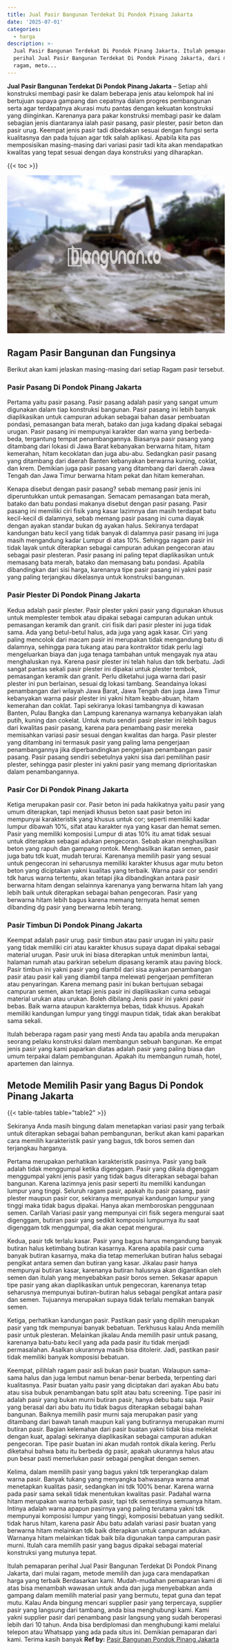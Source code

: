 ```yaml
---
title: Jual Pasir Bangunan Terdekat Di Pondok Pinang Jakarta
date: '2025-07-01'
categories:
  - harga
description: >-
  Jual Pasir Bangunan Terdekat Di Pondok Pinang Jakarta. Itulah pemaparan
  perihal Jual Pasir Bangunan Terdekat Di Pondok Pinang Jakarta, dari mulai
  ragam, meto...
---
```


**Jual Pasir Bangunan Terdekat Di Pondok Pinang Jakarta** – Setiap ahli konstruksi membagi pasir ke dalam beberapa jenis atau kelompok hal ini bertujuan supaya gampang dan cepatnya dalam progres pembangunan serta agar terdapatnya akurasi mutu pantas dengan kekuatan konstruksi yang diinginkan. Karenanya para pakar konstruksi membagi pasir ke dalam sebagian jenis diantaranya ialah pasir pasang, pasir plester, pasir beton dan pasir urug. Keempat jenis pasir tadi dibedakan sesuai dengan fungsi serta kualitasnya dan pada tujuan agar tdk salah aplikasi. Apabila kita pas memposisikan masing-masing dari variasi pasir tadi kita akan mendapatkan kwalitas yang tepat sesuai dengan daya konstruksi yang diharapkan.

{{< toc >}}

![Jual Pasir Bangunan Terdekat Di Pondok Pinang Jakarta](/images/jual-pasir-bangunan-42.png)

## Ragam Pasir Bangunan dan Fungsinya

Berikut akan kami jelaskan masing-masing dari setiap Ragam pasir tersebut.

### Pasir Pasang Di Pondok Pinang Jakarta

Pertama yaitu pasir pasang. Pasir pasang adalah pasir yang sangat umum digunakan dalam tiap konstruksi bangunan. Pasir pasang ini lebih banyak diaplikasikan untuk campuran adukan sebagai bahan dasar pembuatan pondasi, pemasangan bata merah, batako dan juga kadang dipakai sebagai urugan. Pasir pasang ini mempunyai karakter dan warna yang berbeda-beda, tergantung tempat penambangannya. Biasanya pasir pasang yang ditambang dari lokasi di Jawa Barat kebanyakan berwarna hitam, hitam kemerahan, hitam kecoklatan dan juga abu-abu. Sedangkan pasir pasang yang ditambang dari daerah Banten kebanyakan berwarna kuning, coklat, dan krem. Demikian juga pasir pasang yang ditambang dari daerah Jawa Tengah dan Jawa Timur berwarna hitam pekat dan hitam kemerahan.

Kenapa disebut dengan pasir pasang? sebab memang pasir jenis ini diperuntukkan untuk pemasangan. Semacam pemasangan bata merah, batako dan batu pondasi makanya disebut dengan pasir pasang. Pasir pasang ini memiliki ciri fisik yang kasar lazimnya dan masih terdapat batu kecil-kecil di dalamnya, sebab memang pasir pasang ini cuma diayak dengan ayakan standar bukan dg ayakan halus. Sekiranya terdapat kandungan batu kecil yang tidak banyak di dalamnya pasir pasang ini juga masih mengandung kadar Lumpur di atas 10%. Sehingga ragam pasir ini tidak layak untuk diterapkan sebagai campuran adukan pengecoran atau sebagai pasir plesteran. Pasir pasang ini paling tepat diaplikasikan untuk memasang bata merah, batako dan memasang batu pondasi. Apabila dibandingkan dari sisi harga, karenanya tipe pasir pasang ini yakni pasir yang paling terjangkau dikelasnya untuk konstruksi bangunan.

### Pasir Plester Di Pondok Pinang Jakarta

Kedua adalah pasir plester. Pasir plester yakni pasir yang digunakan khusus untuk memplester tembok atau dipakai sebagai campuran adukan untuk pemasangan keramik dan granit. ciri fisik dari pasir plester ini juga tidak sama. Ada yang betul-betul halus, ada juga yang agak kasar. Ciri yang paling mencolok dari macam pasir ini merupakan tidak mengandung batu di dalamnya, sehingga para tukang atau para kontraktor tidak perlu lagi mengeluarkan biaya dan juga tenaga tambahan untuk mengayak nya atau menghaluskan nya. Karena pasir plester ini telah halus dan tdk berbatu. Jadi sangat pantas sekali pasir plester ini dipakai untuk plester tembok, pemasangan keramik dan granit. Perlu diketahui juga warna dari pasir plester ini pun berlainan, sesuai dg lokasi tambang. Seandainya lokasi penambangan dari wilayah Jawa Barat, Jawa Tengah dan juga Jawa Timur kebanyakan warna pasir plester ini yakni hitam keabu-abuan, hitam kemerahan dan coklat. Tapi sekiranya lokasi tambangnya di kawasan Banten, Pulau Bangka dan Lampung karenanya warnanya kebanyakan ialah putih, kuning dan cokelat. Untuk mutu sendiri pasir plester ini lebih bagus dari kwalitas pasir pasang, karena para penambang pasir mereka memisahkan variasi pasir sesuai dengan kwalitas dan harga. Pasir plester yang ditambang ini termasuk pasir yang paling lama pengerjaan penambangannya jika diperbandingkan pengerjaan penambangan pasir pasang. Pasir pasang sendiri sebetulnya yakni sisa dari pemilihan pasir plester, sehingga pasir plester ini yakni pasir yang memang diprioritaskan dalam penambangannya.

### Pasir Cor Di Pondok Pinang Jakarta

Ketiga merupakan pasir cor. Pasir beton ini pada hakikatnya yaitu pasir yang umum diterapkan, tapi menjadi khusus beton saat pasir beton ini mempunyai karakteristik yang khusus untuk cor; seperti memiliki kadar lumpur dibawah 10%, sifat atau karakter nya yang kasar dan hemat semen. Pasir yang memiliki komposisi Lumpur di atas 10% itu amat tidak sesuai untuk diterapkan sebagai adukan pengecoran. Sebab akan menghasilkan beton yang rapuh dan gampang rontok. Menghasilkan ikatan semen, pasir juga batu tdk kuat, mudah terurai. Karenanya memilih pasir yang sesuai untuk pengecoran ini seharusnya memiliki karakter khusus agar mutu beton beton yang diciptakan yakni kualitas yang terbaik. Warna pasir cor sendiri tdk harus warna tertentu, akan tetapi jika dibandingkan antara pasir berwarna hitam dengan selainnya karenanya yang berwarna hitam lah yang lebih baik untuk diterapkan sebagai bahan pengecoran. Pasir yang berwarna hitam lebih bagus karena memang ternyata hemat semen dibanding dg pasir yang berwarna lebih terang.

### Pasir Timbun Di Pondok Pinang Jakarta

Keempat adalah pasir urug. pasir timbun atau pasir urugan ini yaitu pasir yang tidak memiliki ciri atau karakter khusus supaya dapat dipakai sebagai material urugan. Pasir uruk ini biasa diterapkan untuk menimbun lantai, halaman rumah atau parkiran sebelum dipasang keramik atau paving block. Pasir timbun ini yakni pasir yang diambil dari sisa ayakan penambangan pasir atau pasir kali yang diambil tanpa melewati pengerjaan pemfilteran atau penyaringan. Karena memang pasir ini bukan bertujuan sebagai campuran semen, akan tetapi jenis pasir ini diaplikasikan cuma sebagai material urukan atau urukan. Boleh dibilang Jenis pasir ini yakni pasir bebas. Baik warna ataupun karakternya bebas, tidak khusus. Apakah memiliki kandungan lumpur yang tinggi maupun tidak, tidak akan berakibat sama sekali.

Itulah beberapa ragam pasir yang mesti Anda tau apabila anda merupakan seorang pelaku konstruksi dalam membangun sebuah bangunan. Ke empat jenis pasir yang kami paparkan diatas adalah pasir yang paling biasa dan umum terpakai dalam pembangunan. Apakah itu membangun rumah, hotel, apartemen dan lainnya.

## Metode Memilih Pasir yang Bagus Di Pondok Pinang Jakarta

{{< table-tables table="table2" >}}

Sekiranya Anda masih bingung dalam menetapkan variasi pasir yang terbaik untuk diterapkan sebagai bahan pembangunan, berikut akan kami paparkan cara memilih karakteristik pasir yang bagus, tdk boros semen dan terjangkau harganya.

Pertama merupakan perhatikan karakteristik pasirnya. Pasir yang baik adalah tidak menggumpal ketika digenggam. Pasir yang dikala digenggam menggumpal yakni jenis pasir yang tidak bagus diterapkan sebagai bahan bangunan. Karena lazimnya jenis pasir seperti itu memiliki kandungan lumpur yang tinggi. Seluruh ragam pasir, apakah itu pasir pasang, pasir plester maupun pasir cor, sekiranya mempunyai kandungan lumpur yang tinggi maka tidak bagus dipakai. Hanya akan memboroskan penggunaan semen. Carilah Variasi pasir yang mempunyai ciri fisik segera mengurai saat digenggam, butiran pasir yang sedikit komposisi lumpurnya itu saat digenggam tdk menggumpal, dia akan cepat mengurai.

Kedua, pasir tdk terlalu kasar. Pasir yang bagus harus mengandung banyak butiran halus ketimbang butiran kasarnya. Karena apabila pasir cuma banyak butiran kasarnya, maka dia tetap memerlukan butiran halus sebagai pengikat antara semen dan butiran yang kasar. Jikalau pasir hanya mempunyai butiran kasar, karenanya butiran halusnya akan digantikan oleh semen dan itulah yang menyebabkan pasir boros semen. Sekasar apapun tipe pasir yang akan diaplikasikan untuk pengecoran, karenanya tetap seharusnya mempunyai butiran-butiran halus sebagai pengikat antara pasir dan semen. Tujuannya merupakan supaya tidak terlalu memakan banyak semen.

Ketiga, perhatikan kandungan pasir. Pastikan pasir yang dipilih merupakan pasir yang tdk mempunyai banyak bebatuan. Terkhusus kalau Anda memilih pasir untuk plesteran. Melainkan jikalau Anda memilih pasir untuk pasang, karenanya batu-batu kecil yang ada pada pasir itu tidak menjadi permasalahan. Asalkan ukurannya masih bisa ditolerir. Jadi, pastikan pasir tidak memiliki banyak komposisi bebatuan.

Keempat, pilihlah ragam pasir asli bukan pasir buatan. Walaupun sama-sama halus dan juga lembut namun benar-benar berbeda, terpenting dari kualitasnya. Pasir buatan yaitu pasir yang diciptakan dari ayakan Abu batu atau sisa bubuk penambangan batu split atau batu screening. Tipe pasir ini adalah pasir yang bukan murni butiran pasir, hanya debu batu saja. Pasir yang berasal dari abu batu itu tidak bagus diterapkan sebagai bahan bangunan. Baiknya memilih pasir murni saja merupakan pasir yang ditambang dari bawah tanah maupun kali yang butirannya merupakan murni butiran pasir. Bagian kelemahan dari pasir buatan yakni tidak bisa melekat dengan kuat, apalagi sekiranya diaplikasikan sebagai campuran adukan pengecoran. Tipe pasir buatan ini akan mudah rontok dikala kering. Perlu diketahui bahwa batu itu berbeda dg pasir, apakah ukurannya halus atau pun besar pasti memerlukan pasir sebagai pengikat dengan semen.

Kelima, dalam memilih pasir yang bagus yakni tdk terperangkap dalam warna pasir. Banyak tukang yang menyangka bahwasanya warna amat menetapkan kualitas pasir, sedangkan ini tdk 100% benar. Karena warna pada pasir sama sekali tidak menentukan kwalitas pasir. Padahal warna hitam merupakan warna terbaik pasir, tapi tdk semestinya semuanya hitam. Intinya adalah warna apapun pasirnya yang paling terutama yakni tdk mempunyai komposisi lumpur yang tinggi, komposisi bebatuan yang sedikit. tidak harus hitam, karena pasir Abu batu adalah variasi pasir buatan yang berwarna hitam melainkan tdk baik diterapkan untuk campuran adukan. Warnanya hitam melainkan tidak baik bila digunakan tanpa campuran pasir murni. Itulah cara memilih pasir yang bagus dipakai sebagai material konstruksi yang mutunya tepat.

Itulah pemaparan perihal Jual Pasir Bangunan Terdekat Di Pondok Pinang Jakarta, dari mulai ragam, metode memilih dan juga cara mendapatkan harga yang terbaik Berdasarkan kami. Mudah-mudahan pemaparan kami di atas bisa menambah wawasan untuk anda dan juga menyebabkan anda gampang dalam memilih material pasir yang bermutu, tepat guna dan tepat mutu. Kalau Anda bingung mencari supplier pasir yang terpercaya, supplier pasir yang langsung dari tambang, anda bisa menghubungi kami. Kami yakni supplier pasir dari penambang pasir langsung yang sudah beroperasi lebih dari 10 tahun. Anda bisa berdiplomasi dan menghubungi kami melalui telepon atau Whatsapp yang ada pada situs ini. Demikian pemaparan dari kami. Terima kasih banyak
**Ref by:** [Pasir Bangunan Pondok Pinang Jakarta](https://id.wikipedia.org/wiki/Pasir)
